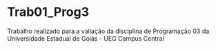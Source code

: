 <h1>Trab01_Prog3</h1>

Trabalho realizado para a valiação da disciplina de Programação 03 da Universidade Estadual de Goiás - UEG Campus Central
